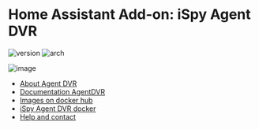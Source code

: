 # Home Assistant Add-on: iSpy Agent DVR
![version][version-shield] ![arch][arch-shield]

[version-shield]: https://img.shields.io/badge/dynamic/yaml?color=success&label=version&query=version&url=https%3A%2F%2Fraw.githubusercontent.com%2Fljsquare%2Fhassio-addons%2Fmain%2Fispy_agent_dvr%2Fconfig.yaml

[arch-shield]: https://img.shields.io/badge/dynamic/yaml?color=success&label=arch&query=arch&url=https%3A%2F%2Fraw.githubusercontent.com%2Fljsquare%2Fhassio-addons%2Fmain%2Fispy_agent_dvr%2Fconfig.yaml

![image](https://user-images.githubusercontent.com/64090632/195932021-ce3d4674-9d1a-4f16-861e-bf0b67e8f3f8.png)

* [About Agent DVR](https://www.ispyconnect.com/)
* [Documentation AgentDVR](https://www.ispyconnect.com/userguide-agent-dvr.aspx)
* [Images on docker hub](https://registry.hub.docker.com/r/doitandbedone/ispyagentdvr)
* [iSpy Agent DVR docker](https://github.com/doitandbedone/ispyagentdvr-docker)
* [Help and contact](https://github.com/doitandbedone/ispyagentdvr-docker/issues)
